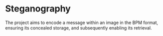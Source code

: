 # Steganography

The project aims to encode a message within an image in the BPM format, ensuring its concealed storage, and subsequently enabling its retrieval.
